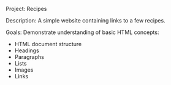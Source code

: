 Project: Recipes 

Description:
A simple website containing links to a few recipes.

Goals:
Demonstrate understanding of basic HTML concepts:
- HTML document structure
- Headings
- Paragraphs
- Lists
- Images
- Links

